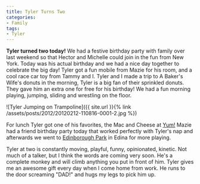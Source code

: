 ```yaml
---
title: Tyler Turns Two
categories:
- Family
tags:
- Tyler
---
```


**Tyler turned two today!** We had a festive birthday party with family over last weekend so that Hector and Michelle could join in the fun from New York. Today was his actual birthday and we had a nice day together to celebrate the big day!
Tyler got a fun mobile from Mazie for his room, and a cool race car toy from Tammy and I. Tyler and I made a trip to A Baker's Wife's donuts in the morning, Tyler is a big fan of their sprinkled donuts. They gave him an extra one for free for his birthday! We had a fun morning playing, jumping, sliding and wrestling on the floor.

![Tyler Jumping on Trampoline]({{ site.url }}{% link /assets/posts/2012/20120212-110816-0001-2.jpg %})

For lunch Tyler got one of his favorites, the Mac and Cheese at [Yum!](http://www.yumkitchen.com/) Mazie had a friend birthday party today that worked perfectly with Tyler's nap and afterwards we went to [Edinborough Park](http://edinboroughpark.com/) in Edina for more playing.

Tyler at two is constantly moving, playful, funny, opinionated, kinetic. Not much of a talker, but I think the words are coming very soon. He's a complete monkey and will climb anything you put in front of him. Tyler gives me an awesome gift every day when I come home from work. He runs to the door screaming "DAD!" and hugs my legs to pick him up.
